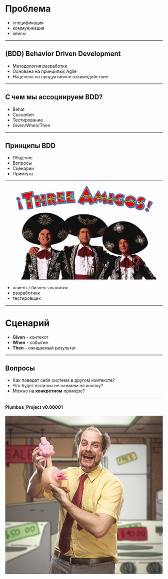 # Проблема

* спецификация
* коммуникация
* кейсы

---

## (BDD) Behavior Driven Development

* Методология разработки
* Основана на принципых Agile
* Нацелена на продуктивное взаимодействие

---

## С чем мы ассоциируем BDD?

* Behat
* Cucumber
* Тестирование
* Given/When/Then

---

## Принципы BDD

* Общение
* Вопросы
* Сценарии
* Примеры

---

![](resources/3amigos.jpg)

* клиент / бизнес-аналитик
* разработчик
* тестировщик

---

# Сценарий

* **Given** - контекст
* **When** - событие
* **Then** - ожидаемый результат

---

## Вопросы

* Как поведет себя система в другом контексте?
* Что будет если мы не нажмем на кнопку?
* Можно на **конкретном** примере?

---

#### Plumbus_Project v0.00001

![](resources/plumbus_happy.jpg)